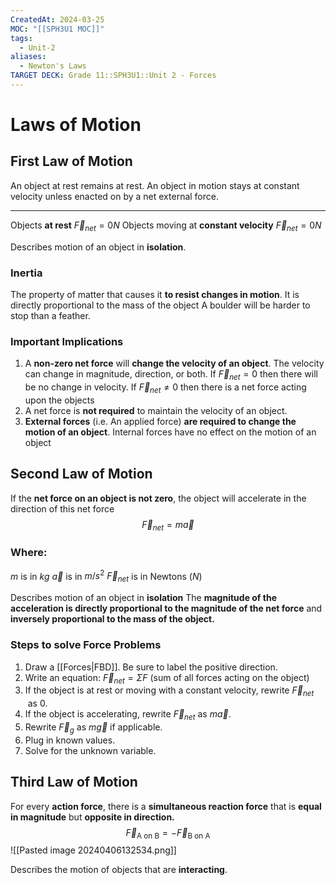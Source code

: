 ```yaml
---
CreatedAt: 2024-03-25
MOC: "[[SPH3U1 MOC]]"
tags:
  - Unit-2
aliases:
  - Newton's Laws
TARGET DECK: Grade 11::SPH3U1::Unit 2 - Forces
---
```


# Laws of Motion

## First Law of Motion
An object at rest remains at rest. An object in motion stays at constant velocity unless enacted on by a net external force.
___
Objects **at rest**                                           $\vec{F}_{net} = 0N$
Objects moving at **constant velocity** $\vec{F}_{net} = 0N$
<!--ID: 1718370433068-->


Describes motion of an object in **isolation**.


### Inertia
The property of matter that causes it **to resist changes in motion**. It is directly proportional to the mass of the object
A boulder will be harder to stop than a feather.
<!--ID: 1718370433070-->


### Important Implications
1. A **non-zero net force** will **change the velocity of an object**. The velocity can change in magnitude, direction, or both. If $\vec{F}_{net} =0$ then there will be no change in velocity. If $\vec{F}_{net} \neq 0$ then there is a net force acting upon the objects
2. A net force is **not required** to maintain the velocity of an object.
3. **External forces** (i.e. An applied force) **are required to change the motion of an object**. Internal forces have no effect on the motion of an object
<!--ID: 1757893916055-->

## Second Law of Motion
If the **net force on an object is not zero**, the object will accelerate in the direction of this net force
$$ \vec{F}_{net} = m \vec{a} $$
<!--ID: 1757893916057-->

### Where:
$m$ is in $kg$
$\vec{a}$ is in $m/s^2$
$\vec{F}_{net}$ is in Newtons ($N$)
<!--ID: 1757893916059-->


Describes motion of an object in **isolation**
The **magnitude of the acceleration is directly proportional to the magnitude of the net force** and **inversely proportional to the mass of the object.**

### Steps to solve Force Problems
1. Draw a [[Forces|FBD]]. Be sure to label the positive direction.
2. Write an equation:
$\vec{F}_{net} = \Sigma F$ (sum of all forces acting on the object)
3. If the object is at rest or moving with a constant velocity, rewrite $\vec{F}_{net}$  as 0.
4. If the object is accelerating, rewrite $\vec{F}_{net}$ as $m \vec{a}$.
5. Rewrite $\vec{F}_{g}$ as $m \vec{g}$ if applicable.
6. Plug in known values.
7. Solve for the unknown variable.
<!--ID: 1715096173026-->



## Third Law of Motion
For every **action force**, there is a **simultaneous reaction force** that is **equal** **in magnitude** but **opposite in direction.**
$$ \vec{F}_{\text{A on B}} = - \vec{F}_{\text{B on A}} $$
![[Pasted image 20240406132534.png]]
<!--ID: 1718370433073-->


Describes the motion of objects that are **interacting**.
